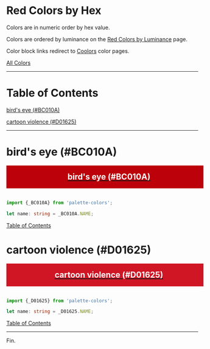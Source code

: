 <style>
  div.color-block {
    text-align: center;
  }

  .color-block {
    width: 100%;
    margin: 0;
    padding: 0.5em;
  }

  .black-pass {
    color: black;
  }

  .white-pass {
    color: white;
  }
</style>

# Red Colors by Hex

Colors are in numeric order by hex value.

Colors are ordered by luminance on the [Red Colors by Luminance](./red-colors-by-luminance.md) page.

Color block links redirect to
<a href="https://coolors.co/" target="_blank" rel="noopener noreferrer">Coolors</a> color pages.

[All Colors](../all-colors.md)

----

# Table of Contents

[bird's eye (#BC010A)](#birds-eye-bc010a)

[cartoon violence (#D01625)](#cartoon-violence-d01625)

----

# bird's eye (#BC010A)

<div class="color-block" style="background: #BC010A;">
  <a href="https://coolors.co/bc010a" target="_blank" rel="noopener noreferrer">
    <h2 class="color-block white-pass">bird's eye (#BC010A)</h2>
  </a>
</div>
<br/>

````typescript
import {_BC010A} from 'palette-colors';

let name: string = _BC010A.NAME;
````

[Table of Contents](#table-of-contents)

# cartoon violence (#D01625)

<div class="color-block" style="background: #D01625;">
  <a href="https://coolors.co/d01625" target="_blank" rel="noopener noreferrer">
    <h2 class="color-block white-pass">cartoon violence (#D01625)</h2>
  </a>
</div>
<br/>

````typescript
import {_D01625} from 'palette-colors';

let name: string = _D01625.NAME;
````

[Table of Contents](#table-of-contents)

----

Fin.
